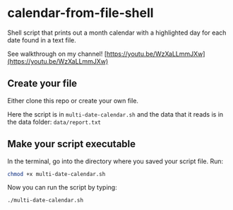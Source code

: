 # calendar-from-file-shell
Shell script that prints out a month calendar with a highlighted day for each date found in a text file.

See walkthrough on my channel!
[https://youtu.be/WzXaLLmmJXw](https://youtu.be/WzXaLLmmJXw)

## Create your file
Either clone this repo or create your own file. 

Here the script is in `multi-date-calendar.sh` and the data that it reads is in the data folder: `data/report.txt`

## Make your script executable
In the terminal, go into the directory where you saved your script file. Run:

```sh
chmod +x multi-date-calendar.sh
```

Now you can run the script by typing:

```sh
./multi-date-calendar.sh
```
